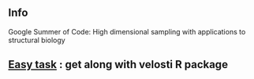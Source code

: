 ## Info

Google Summer of Code: High dimensional sampling with applications to structural biology

## [Easy task](test_easy.html) : get along with velosti R package


